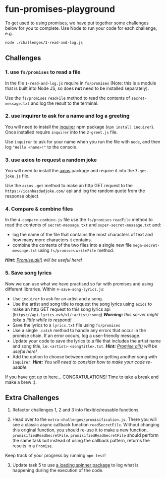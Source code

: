 # fun-promises-playground

To get used to using promises, we have put together some challenges below for you to complete. Use Node to run your code for each challenge, e.g.

```bash
node ./challenges/1-read-and-log.js
```

## Challenges

### 1. use `fs/promises` to read a file

In the file `1-read-and-log.js` require in `fs/promises` (Note: this is a module that is built into Node JS, so does **not** need to be installed separately).

Use the `fs/promises` `readFile` method to read the contents of `secret-message.txt` and log the result to the terminal.

### 2. use inquirer to ask for a name and log a greeting

You will need to install the [inquirer](https://github.com/SBoudrias/Inquirer.js#installation) npm package (`npm install inquirer`). Once installed require `inquirer` into the `2-greet.js` file.

Use `inquirer` to ask for your name when you run the file with `node`, and then log `"Hello <name>!"` to the console.

### 3. use axios to request a random joke

You will need to install the [axios](https://github.com/axios/axios#example) package and require it into the `3-get-joke.js` file.

Use the `axios` `.get` method to make an http GET request to the `https://icanhazdadjoke.com/` api and log the random quote from the response object.

### 4. Compare & combine files

In the `4-compare-combine.js` file use the `fs/promises` `readFile` method to read the contents of `secret-message.txt` and `super-secret-message.txt` and:

- log the name of the file that contains the most characters of text and how many more characters it contains.
- combine the contents of the two files into a single new file `mega-secret-message.txt` using `fs/promises` `writeFile` method.

_**Hint:** [Promise.all()](https://developer.mozilla.org/en-US/docs/Web/JavaScript/Reference/Global_Objects/Promise/all) will be useful here!_

### 5. Save song lyrics

Now we can use what we have practised so far with promises and using different libraries. Within `4-save-song-lyrics.js`:

- Use `inquirer` to ask for an artist and a song.
- Use the artist and song title to request the song lyrics using `axios` to make an http GET request to this song lyrics api (`https://api.lyrics.ovh/v1/:artist/:song`) _**Warning:** this server might take a little while to respond!_
- Save the lyrics to a `lyrics.txt` file using `fs/promises`
- Use a single `.catch` method to handle any errors that occur in the promise chain. If an error occurs, log a user-friendly message.
- Update your code to save the lyrics to a file that includes the artist name and song title, i.e. `<artist>-<songTitle>.txt`. _**Hint:** [Promise.all()](https://developer.mozilla.org/en-US/docs/Web/JavaScript/Reference/Global_Objects/Promise/all) will be useful here!_
- Add the option to choose between exiting or getting another song with `inquirer`. _**Hint:** You will need to consider how to make your code re-usable_

If you have got up to here... CONGRATULATIONS! Time to take a break and make a brew :).

## Extra Challenges

1. Refactor challenges 1, 2 and 3 into flexible/reusable functions.

2. Head over to the `extra-challenges/promisification.js`. There you will see a classic async callback function `readSecretFile`. Without changing this original function, you should re-use it to make a new function, `promisifiedReadSecretFile`. `promisifiedReadSecretFile` should perform the same task but instead of using the callback pattern, returns the results in a `Promise`.

Keep track of your progress by running `npm test`!

3. Update task 5 to use [a loading spinner package](https://github.com/sindresorhus/ora) to log what is happening during the execution of the code.
